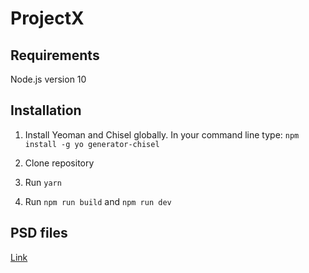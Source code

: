 # ProjectX

Requirements
---

Node.js version 10

Installation
---

1. Install Yeoman and Chisel globally. In your command line type:
``npm install -g yo generator-chisel``

2. Clone repository
3. Run ``yarn``
4. Run ``npm run build`` and ``npm run dev``

PSD files
---

[Link](https://cp.sync.com/dl/04c186d70#w7bscz2t-ud8uqkne-pfuxfk5u-8qgf4wnv)


